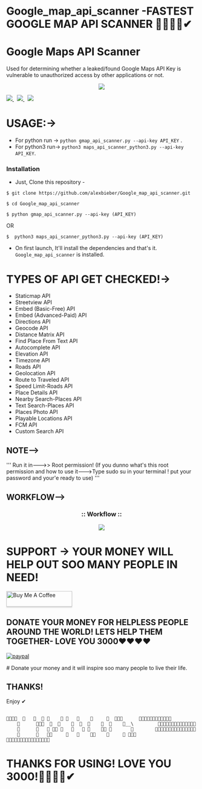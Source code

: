 # Google_map_api_scanner -FASTEST GOOGLE MAP API SCANNER 🔴🔴🔴🔴✔
# Google Maps API Scanner 
Used for determining whether a leaked/found Google Maps API Key is vulnerable to unauthorized access by other applications or not.  


<p align="center">
  <img src="https://developers.giphy.com/branch/master/static/api-512d36c09662682717108a38bbb5c57d.gif">
</p>
<p align="left">
  <a href="https://github.com/alexbieber/Google_map_api_scanner/tree/master/Google_map_api_scanner/modules">
    <img src="https://img.shields.io/badge/Call%20for%20Modules-OPEN-green?style=plastic"/>
  </a>&nbsp;
  <a href="https://www.twitter.com/alexbieber12341">
      <img src="https://img.shields.io/badge/Twitter-@alexbieber12341-blue?style=plastic&logo=twitter"/>
  </a>&nbsp;
  <a href="https://github.com/sponsors/alexbieber">
      <img src="https://img.shields.io/badge/Sponsor-GitHub-red?style=plastic&logo=github"/>
  </a>
</p>


# USAGE:->
- For python run -> `python gmap_api_scanner.py --api-key API_KEY` .
- For python3 run-> `python3 maps_api_scanner_python3.py --api-key API_KEY`. 


### Installation

- Just, Clone this repository -
```
$ git clone https://github.com/alexbieber/Google_map_api_scanner.git
```
```
$ cd Google_map_api_scanner
```
```
$ python gmap_api_scanner.py --api-key (API_KEY)
```
OR
```
$  python3 maps_api_scanner_python3.py --api-key (API_KEY)
```

- On first launch, It'll install the dependencies and that's it. `Google_map_api_scanner` is installed.
  

# TYPES OF API GET CHECKED!->
- Staticmap API
- Streetview API
- Embed (Basic-Free) API
- Embed (Advanced-Paid) API
- Directions API
- Geocode API
- Distance Matrix API
- Find Place From Text API
- Autocomplete API
- Elevation API
- Timezone API
- Roads API
- Geolocation API
- Route to Traveled API
- Speed Limit-Roads API
- Place Details API
- Nearby Search-Places API
- Text Search-Places API
- Places Photo API
- Playable Locations API
- FCM API
- Custom Search API

  
## NOTE-->
  
   '''
   Run it in--->> Root permission! (If you dunno what's this root permission and how to use it--->Type sudo su in your terminal ! put your password and your'e ready to use)
   '''

## WORKFLOW-->

<h3 align="center">
:: Workflow ::
</h3>
<p align="center">
<img src="https://www.edreams.com/blog/wp-content/uploads/sites/3/2016/03/globe-map.gif"/>
</p>

# SUPPORT -> YOUR MONEY WILL HELP OUT SOO MANY PEOPLE IN NEED!
<a href="https://www.buymeacoffee.com/alexbieber" target="_blank"><img src="https://www.buymeacoffee.com/assets/img/custom_images/orange_img.png" alt="Buy Me A Coffee" style="height: 41px !important;width: 174px !important;box-shadow: 0px 3px 2px 0px rgba(190, 190, 190, 0.5) !important;-webkit-box-shadow: 0px 3px 2px 0px rgba(190, 190, 190, 0.5) !important;" ></a>

## DONATE YOUR MONEY FOR HELPLESS PEOPLE AROUND THE WORLD! LETS HELP THEM TOGETHER- LOVE YOU 3000❤❤❤❤
<p>
  <a href="https://www.paypal.me/alexbieber1234">
      <img src="https://www.paypalobjects.com/en_US/i/btn/btn_donateCC_LG.gif" alt="paypal">
  </a>
</p>
# Donate your money and it will inspire soo many people to live their life.


 ## THANKS!  
   Enjoy ✔
 ## 
    🔴🔴🔴🔴  🔴   🔴  🔴 🔴    🔴 🔴   🔴    🔴     🔴  🔴🔴🔴      🔴🔴🔴🔴🔴🔴🔴🔴🔴🔴🔴🔴
        🔴      🔴🔴🔴  🔴  🔴    🔴  🔴  🔴    🔴  🔴    🔴__\         🔴🔴🔴🔴🔴🔴🔴🔴🔴🔴🔴🔴🔴🔴
        🔴      🔴   🔴 🔴🔴 🔴   🔴   🔴 🔴    🔴🔴 🔴       🔴        🔴🔴🔴🔴🔴🔴🔴🔴🔴🔴🔴🔴🔴🔴🔴
        🔴      🔴   🔴🔴     🔴   🔴    🔴🔴    🔴     🔴 🔴🔴🔴        🔴🔴🔴🔴🔴🔴🔴🔴🔴🔴🔴🔴🔴🔴🔴🔴


# THANKS FOR USING! LOVE YOU 3000!🔴🔴🔴🔴✔

